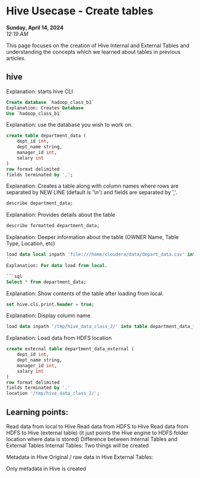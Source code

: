 # Hive Usecase - Create tables

**Sunday, April 14, 2024**  
*12:19 AM*

This page focuses on the creation of Hive Internal and External Tables and understanding the concepts which we learned about tables in previous articles.

## hive 
Explanation: starts hive CLI  

```sql
Create database `hadoop_class_b1`  
Explanation: Creates Database  
Use `hadoop_class_b1`  
```
Explanation: use the database you wish to work on.

```sql
create table department_data (
    dept_id int,
    dept_name string,
    manager_id int,
    salary int
) 
row format delimited 
fields terminated by ',';
```

Explanation: Creates a table along with column names where rows are separated by NEW LINE (default is '\n') and fields are separated by ','.

```sql
describe department_data;
```
Explanation: Provides details about the table

```sql
describe formatted department_data;
```
Explanation: Deeper information about the table (OWNER Name, Table Type, Location, etc)

```sql
load data local inpath 'file:///home/cloudera/data/depart_data.csv' into table department_data;
``
Explanation: For data load from local.

```sql
Select * from department_data;
```
Explanation: Show contents of the table after loading from local.

```sql
set hive.cli.print.header = true;
```
Explanation: Display column name

```sql
load data inpath '/tmp/hive_data_class_2/' into table department_data_from_hdfs;
```
Explanation: Load data from HDFS location

```sql
create external table department_data_external (
    dept_id int,
    dept_name string,
    manager_id int,
    salary int
) 
row format delimited 
fields terminated by ',' 
location '/tmp/hive_data_class_2/'; 
```


## Learning points:
Read data from local to Hive
Read data from HDFS to Hive
Read data from HDFS to Hive (external table) (it just points the Hive engine to HDFS folder location where data is stored)
Difference between Internal Tables and External Tables
Internal Tables: Two things will be created

Metadata in Hive
Original / raw data in Hive
External Tables:

Only metadata in Hive is created